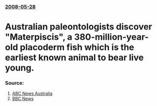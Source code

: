 ### [2008-05-28](/news/2008/05/28/index.md)

#  Australian paleontologists discover "Materpiscis", a 380-million-year-old placoderm fish which is the earliest known animal to bear live young. 




### Source:

1. [ABC News Australia](http://www.abc.net.au/science/articles/2008/05/29/2257284.htm?site=science&topic=latest)
2. [BBC News](http://news.bbc.co.uk/2/hi/science/nature/7424281.stm)
